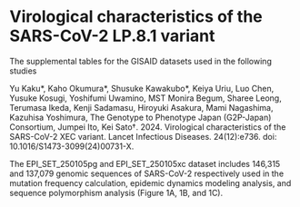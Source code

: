 # Virological characteristics of the SARS-CoV-2 LP.8.1 variant
The supplemental tables for the GISAID datasets used in the following studies

Yu Kaku*, Kaho Okumura*, Shusuke Kawakubo*, Keiya Uriu, Luo Chen, Yusuke Kosugi, Yoshifumi Uwamino, MST Monira Begum, Sharee Leong, Terumasa Ikeda, Kenji Sadamasu, Hiroyuki Asakura, Mami Nagashima, Kazuhisa Yoshimura, The Genotype to Phenotype Japan (G2P-Japan) Consortium, Jumpei Ito, Kei Sato†. 2024. Virological characteristics of the SARS-CoV-2 XEC variant. Lancet Infectious Diseases. 24(12):e736. doi: 10.1016/S1473-3099(24)00731-X.

The EPI_SET_250105pg and EPI_SET_250105xc dataset includes 146,315 and 137,079 genomic sequences of SARS-CoV-2 respectively used in the  mutation frequency calculation, epidemic dynamics modeling analysis, and sequence polymorphism analysis (Figure 1A, 1B, and 1C).
